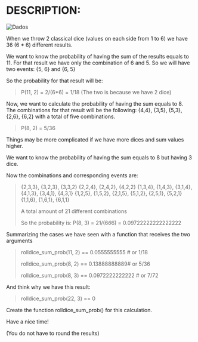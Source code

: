 # DESCRIPTION:
![Dados](https://i.imgur.com/E4b42Sm.jpeg)

When we throw 2 classical dice (values on each side from 1 to 6) we have 36 (6 * 6) different results.

We want to know the probability of having the sum of the results equals to 11. For that result we have only the combination of 6 and 5. So we will have two events: {5, 6} and {6, 5}

So the probability for that result will be:

> P(11, 2) = 2/(6*6) = 1/18    (The two is because we have 2 dice)

Now, we want to calculate the probability of having the sum equals to 8. The combinations for that result will be the following: {4,4}, {3,5}, {5,3}, {2,6}, {6,2} with a total of five combinations.

> P(8, 2) = 5/36


Things may be more complicated if we have more dices and sum values higher.

We want to know the probability of having the sum equals to 8 but having 3 dice.

Now the combinations and corresponding events are:

> {2,3,3}, {3,2,3}, {3,3,2}
{2,2,4}, {2,4,2}, {4,2,2}
{1,3,4}, {1,4,3}, {3,1,4}, {4,1,3}, {3,4,1}, {4,3,1}
{1,2,5}, {1,5,2}, {2,1,5}, {5,1,2}, {2,5,1}, {5,2,1}
{1,1,6}, {1,6,1}, {6,1,1}
>
> A total amount of 21 different combinations
> 
> So the probability is:
> P(8, 3) = 21/(6*6*6) = 0.09722222222222222

Summarizing the cases we have seen with a function that receives the two arguments

> rolldice_sum_prob(11, 2) == 0.0555555555 # or 1/18
>
> rolldice_sum_prob(8, 2) ==  0.13888888889# or 5/36
>
> rolldice_sum_prob(8, 3) == 0.0972222222222  # or 7/72


And think why we have this result:

> rolldice_sum_prob(22, 3) == 0

Create the function rolldice_sum_prob() for this calculation.

Have a nice time!

(You do not have to round the results)
